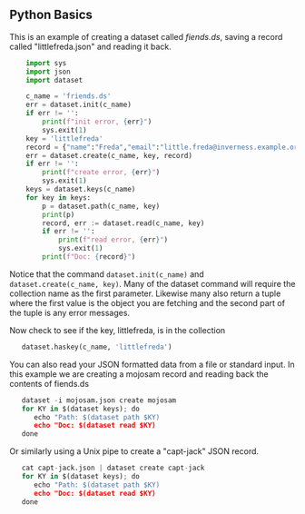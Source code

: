 
## Python Basics

This is an example of creating a dataset called *fiends.ds*, saving
a record called "littlefreda.json" and reading it back.

```python
    import sys
    import json
    import dataset

    c_name = 'friends.ds'
    err = dataset.init(c_name)
    if err != '':
        print(f"init error, {err}")
        sys.exit(1)
    key = 'littlefreda'
    record = {"name":"Freda","email":"little.freda@inverness.example.org"}
    err = dataset.create(c_name, key, record)
    if err != '':
        print(f"create error, {err}")
        sys.exit(1)
    keys = dataset.keys(c_name)
    for key in keys:
        p = dataset.path(c_name, key)
        print(p)
        record, err := dataset.read(c_name, key)
        if err != '':
            print(f"read error, {err}")
            sys.exit(1)
        print(f"Doc: {record}")
```

Notice that the command `dataset.init(c_name)` and `dataset.create(c_name, key)`. Many of 
the dataset command will require the collection name as the first parameter.  Likewise
many also return a tuple where the first value is the object you are fetching and the second
part of the tuple is any error messages. 

Now check to see if the key, littlefreda, is in the collection

```python
   dataset.haskey(c_name, 'littlefreda')
```

You can also read your JSON formatted data from a file or standard input.
In this example we are creating a mojosam record and reading back the contents
of fiends.ds

```python
   dataset -i mojosam.json create mojosam
   for KY in $(dataset keys); do
      echo "Path: $(dataset path $KY) 
      echo "Doc: $(dataset read $KY)
   done
```

Or similarly using a Unix pipe to create a "capt-jack" JSON record.

```python
   cat capt-jack.json | dataset create capt-jack
   for KY in $(dataset keys); do
      echo "Path: $(dataset path $KY) 
      echo "Doc: $(dataset read $KY)
   done
```

